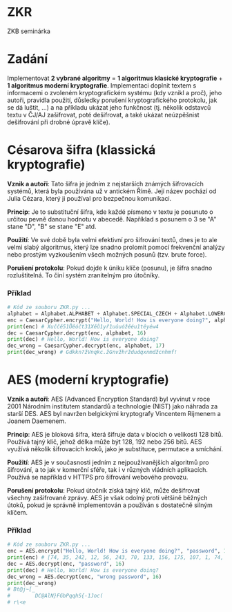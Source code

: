 # ZKR
ZKB seminárka

# Zadání
Implementovat **2 vybrané algoritmy** = **1 algoritmus klasické kryptografie** + **1 algoritmus moderní kryptografie**. Implementaci doplnit textem s informacemi o zvoleném kryptografickém systému (kdy vznikl a proč), jeho autoři, pravidla použití, důsledky porušení kryptografického protokolu, jak se dá luštit, ...) a na příkladu ukázat jeho funkčnost (tj. několik odstavců textu v ČJ/AJ zašifrovat, poté dešifrovat, a také ukázat neúzpěšnist dešifrování při drobné úpravě klíče).

# Césarova šifra (klassická kryptografie)

**Vznik a autoři**: Tato šifra je jedním z nejstarších známých šifrovacích systémů, která byla používána už v antickém Římě. Její název pochází od Julia Cézara, který ji používal pro bezpečnou komunikaci.

**Princip**: Je to substituční šifra, kde každé písmeno v textu je posunuto o určitou pevně danou hodnotu v abecedě. Například s posunem o 3 se "A" stane "D", "B" se stane "E" atd.

**Použití**: Ve své době byla velmi efektivní pro šifrování textů, dnes je to ale velmi slabý algoritmus, který lze snadno prolomit pomocí frekvenční analýzy nebo prostým vyzkoušením všech možných posunů (tzv. brute force).

**Porušení protokolu**: Pokud dojde k úniku klíče (posunu), je šifra snadno rozluštitelná. To činí systém zranitelným pro útočníky.

### Příklad
```python
# Kód ze souboru ZKR.py ...
alphabet = Alphabet.ALPHABET + Alphabet.SPECIAL_CZECH + Alphabet.LOWERCASE_ALPHABET + Alphabet.SPECIAL_CZECH_LOWER + Alphabet.SPACE + Alphabet.SYMBOLS + Alphabet.DIGITS
enc = CaesarCypher.encrypt("Hello, World! How is everyone doing?", alphabet, 16)
print(enc) # Xuččě51Ůěóčt31Xěů1yř1uúuóžěéu1těyéw4
dec = CaesarCypher.decrypt(enc, alphabet, 16)
print(dec) # Hello, World! How is everyone doing?
dec_wrong = CaesarCypher.decrypt(enc, alphabet, 17)
print(dec_wrong) # Gdkkn?žVnqkc.žGnvžhrždudqxnmdžcnhmf!
```

# AES (moderní kryptografie)

**Vznik a autoři**: AES (Advanced Encryption Standard) byl vyvinut v roce 2001 Národním institutem standardů a technologie (NIST) jako náhrada za starší DES. AES byl navržen belgickými kryptografy Vincentem Rijmenem a Joanem Daemenem.

**Princip**: AES je bloková šifra, která šifruje data v blocích o velikosti 128 bitů. Používá tajný klíč, jehož délka může být 128, 192 nebo 256 bitů. AES využívá několik šifrovacích kroků, jako je substituce, permutace a smíchání.

**Použití**: AES je v současnosti jedním z nejpoužívanějších algoritmů pro šifrování, a to jak v komerční sféře, tak i v různých vládních aplikacích. Používá se například v HTTPS pro šifrování webového provozu.

**Porušení protokolu**: Pokud útočník získá tajný klíč, může dešifrovat všechny zašifrované zprávy. AES je však odolný proti většině běžných útoků, pokud je správně implementován a používán s dostatečně silným klíčem.

### Příklad

```python
# Kód ze souboru ZKR.py ...
enc = AES.encrypt("Hello, World! How is everyone doing?", "password", 16)
print(enc) # [74, 35, 242, 12, 56, 243, 70, 133, 156, 175, 107, 1, 74, 190, 25, 74, 234, 216, 97, 127, 55, 113, 2, 165, 100, 179, 215, 2, 70, 176, 215, 132, 130, 96, 18, 63, 40, 21, 195, 76, 222, 113, 5, 214, 109, 155, 131, 213]
dec = AES.decrypt(enc, "password", 16)
print(dec) # Hello, World! How is everyone doing?
dec_wrong = AES.decrypt(enc, "wrong password", 16)
print(dec_wrong)
# Bt@j~[_
#        DC@AlN}FGbPqqhS{-1Joc(
# r\<e
```